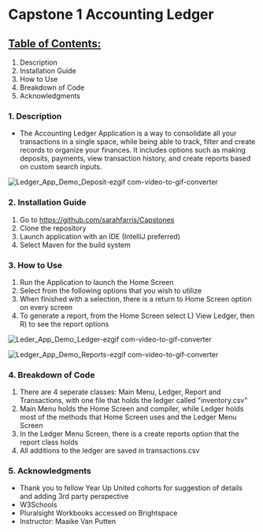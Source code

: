
# **Capstone 1 Accounting Ledger**

## <ins>Table of Contents:</ins>

<preview>

1. Description
2. Installation Guide
3. How to Use 
4. Breakdown of Code 
5. Acknowledgments

### 1. Description
- The Accounting Ledger Application is a way to consolidate all your transactions in a single space, while being able to track, filter and create records to organize your finances. It includes options such as making deposits, payments, view transaction history, and create reports based on custom search inputs.

![Ledger_App_Demo_Deposit-ezgif com-video-to-gif-converter](https://github.com/user-attachments/assets/df1f48d3-d0ee-4adf-a0fc-e0c0bf00a5b9)


### 2. Installation Guide
1. Go to https://github.com/sarahfarris/Capstones
2. Clone the repository
3. Launch application with an IDE (IntelliJ preferred)
4. Select Maven for the build system

### 3. How to Use
1. Run the Application to launch the Home Screen
2. Select from the following options that you wish to utilize
3. When finished with a selection, there is a return to Home Screen option on every screen
4. To generate a report, from the Home Screen select L) View Ledger, then R) to see the report options

![Leder_App_Demo_Ledger-ezgif com-video-to-gif-converter](https://github.com/user-attachments/assets/df7355c6-cf91-45f1-957a-3f17910e89f7)


![Ledger_App_Demo_Reports-ezgif com-video-to-gif-converter](https://github.com/user-attachments/assets/17f917f1-fc9c-4e68-b88e-9b589b376e89)


### 4. Breakdown of Code 
1. There are 4 seperate classes: Main Menu, Ledger, Report and Transactions, with one file that holds the ledger called "inventory.csv"
2. Main Menu holds the Home Screen and compiler, while Ledger holds most of the methods that Home Screen uses and the Ledger Menu Screen
3. In the Ledger Menu Screen, there is a create reports option that the report class holds
4. All additions to the ledger are saved in transactions.csv

### 5. Acknowledgments
- Thank you to fellow Year Up United cohorts for suggestion of details and adding 3rd party perspective
- W3Schools
- Pluralsight Workbooks accessed on Brightspace
- Instructor: Maaike Van Putten
